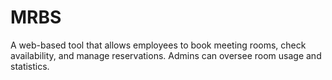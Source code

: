 # MRBS
A web-based tool that allows employees to book meeting rooms, check availability, and manage reservations. Admins can oversee room usage and statistics.
